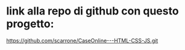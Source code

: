 # link alla repo di github con questo progetto:
https://github.com/scarrone/CaseOnline---HTML-CSS-JS.git